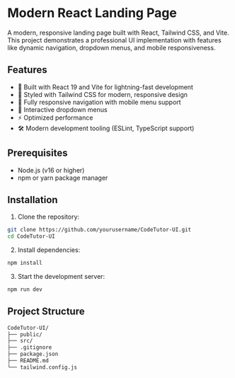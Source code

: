 # Modern React Landing Page

A modern, responsive landing page built with React, Tailwind CSS, and Vite. This project demonstrates a professional UI implementation with features like dynamic navigation, dropdown menus, and mobile responsiveness.



## Features

- 🚀 Built with React 19 and Vite for lightning-fast development
- 🎨 Styled with Tailwind CSS for modern, responsive design
- 📱 Fully responsive navigation with mobile menu support
- 🔽 Interactive dropdown menus
- ⚡ Optimized performance
- 🛠️ Modern development tooling (ESLint, TypeScript support)

## Prerequisites

- Node.js (v16 or higher)
- npm or yarn package manager

## Installation

1. Clone the repository:

```bash
git clone https://github.com/yourusername/CodeTutor-UI.git
cd CodeTutor-UI
```

2. Install dependencies:

```bash
npm install
```

3. Start the development server:

```bash
npm run dev
```

## Project Structure

```bash
CodeTutor-UI/
├── public/
├── src/
├── .gitignore
├── package.json
├── README.md
└── tailwind.config.js
```


